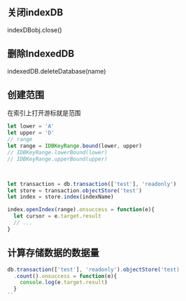 
## 关闭indexDB
indexDBobj.close()

## 删除IndexedDB
indexedDB.deleteDatabase(name)

## 创建范围
在索引上打开游标就是范围
```js
let lower = 'A'
let upper = 'D'
// range
let range = IDBKeyRange.bound(lower, upper)
// IDBKeyRange.lowerBound(lower)
// IDBKeyRange.upperBound(upper)



let transaction = db.transaction(['test'], 'readonly')
let store = transaction.objectStore('test')
let index = store.index(indexName)

index.openIndex(range).onsuccess = function(e){
  let cursor = e.target.result
  // ...
}
```

## 计算存储数据的数据量
```js
db.transaction(['test'], 'readonly').objectStore('test)
  .count().onsuccess = function(e){
    console.log(e.target.result)
  }
``